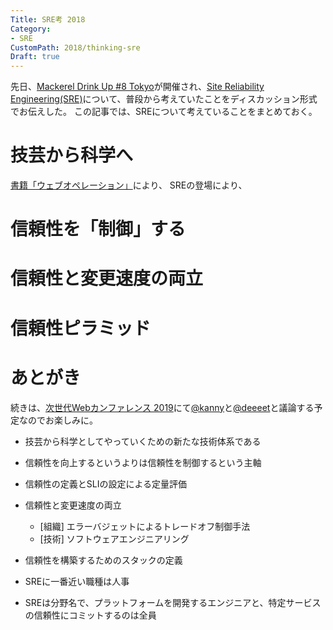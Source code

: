 ```yaml
---
Title: SRE考 2018
Category:
- SRE
CustomPath: 2018/thinking-sre
Draft: true
---
```


先日、[Mackerel Drink Up #8 Tokyo](https://mackerelio.connpass.com/event/106805/)が開催され、[Site Reliability Engineering(SRE)](https://landing.google.com/sre/)について、普段から考えていたことをディスカッション形式でお伝えした。
この記事では、SREについて考えていることをまとめておく。

# 技芸から科学へ

[書籍「ウェブオペレーション」](https://www.oreilly.co.jp/books/9784873114934/)により、
SREの登場により、

# 信頼性を「制御」する

# 信頼性と変更速度の両立

# 信頼性ピラミッド

# あとがき

続きは、[次世代Webカンファレンス 2019](https://blog.jxck.io/entries/2018-09-15/next-web-conf-2019.html)にて[@kanny](https://twitter.com/kani_b)と[@deeeet](https://twitter.com/deeeet)と議論する予定なのでお楽しみに。


- 技芸から科学としてやっていくための新たな技術体系である
- 信頼性を向上するというよりは信頼性を制御するという主軸
- 信頼性の定義とSLIの設定による定量評価
- 信頼性と変更速度の両立
  - [組織] エラーバジェットによるトレードオフ制御手法
  - [技術] ソフトウェアエンジニアリング
- 信頼性を構築するためのスタックの定義
- SREに一番近い職種は人事

- SREは分野名で、プラットフォームを開発するエンジニアと、特定サービスの信頼性にコミットするのは全員
